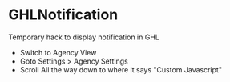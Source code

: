# GHLNotification
Temporary hack to display notification in GHL

- Switch to Agency View
- Goto Settings > Agency Settings
- Scroll All the way down to where it says "Custom Javascript"


<pre>

<script type="text/javascript">

(function(){
    var  enable = true;
    var  message = "Refer a client to get $500 off"
    var  button = "Dismiss"

    
    function ghlNotification(){
       
        var notification = document.getElementById('saadNotif');
        if(notification)
            return;
        var html = '<div id="saadNotif" role="alert" class="alert --yellow" style="z-index: 99999;text-align: center;background-color: rgb(255 188 0);color: white;font-weight: bold;position: relative;display: block;top: 0;left: 0;"><div class="row"><div class="col" style="font-size: large;padding-top: 5px;">' + message + '</div><div class="col-2"><button id="saadsNotifBtn1" type="button" class="btn btn-secondary">' + button + '</button></div></div></div>';
        
        var wrapper = document.body 
        var notif = document.createElement('div')
        notif.innerHTML = html;	  
        var app = document.getElementById('app')
        wrapper.insertBefore(notif, app);
        setTimeout(function(){
            document.getElementById("saadsNotifBtn1").addEventListener("click", function() {
                document.getElementById('saadNotif').parentNode.remove()
            });
        },50)
    }
    if(enable)
        setTimeout(ghlNotification,1000)

})()

</script>

</pre>
